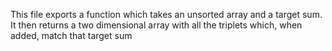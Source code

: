 This file exports a function which takes an unsorted array and a target sum. It then returns a two dimensional array with all the triplets which, when added, match that target sum

